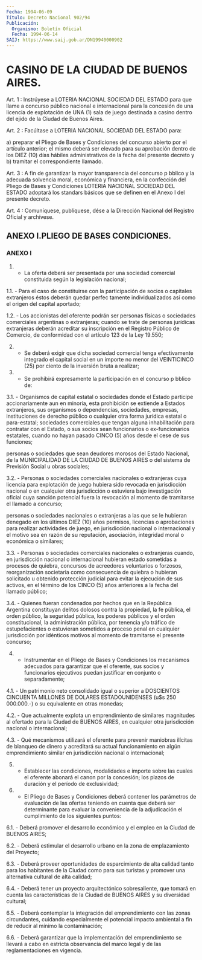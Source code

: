 ```yaml
---
Fecha: 1994-06-09
Título: Decreto Nacional 902/94
Publicación:
  Organismo: Boletín Oficial
  Fecha: 1994-06-14
SAIJ: https://www.saij.gob.ar/DN19940000902
---
```

# CASINO DE LA CIUDAD DE BUENOS AIRES.

<a id="1"></a>
Art. 1 : Instrúyese a LOTERIA NACIONAL SOCIEDAD DEL ESTADO para que  llame  a  concurso  público  nacional  e internacional para la concesión de una licencia de explotación de UNA  (1)  sala de juego destinada  a casino dentro del ejido de la Ciudad de Buenos  Aires.

<a id="2"></a>
Art. 2 : Facúltase a LOTERIA NACIONAL SOCIEDAD DEL ESTADO para:

a) preparar  el  Pliego de Bases y Condiciones del concurso abierto por el artículo anterior;  el  mismo  deberá  ser  elevado  para su aprobación dentro de los DIEZ (10) días hábiles administrativos  de la  fecha  del  presente  decreto  y b) tramitar el correspondiente llamado.

<a id="3"></a>
Art.  3  :  A  fin  de  garantizar  la mayor transparencia del concurso  p  bblico  y  la adecuada solvencia  moral,  económica  y financiera, en la confección  del  Pliego  de  Bases  y Condiciones LOTERIA NACIONAL SOCIEDAD DEL ESTADO adoptará los standars  básicos que se definen en el Anexo I del presente decreto.

<a id="4"></a>
Art. 4 : Comuníquese, publíquese, dése a la Dirección Nacional del Registro Oficial y archívese.

## ANEXO I.PLIEGO DE BASES CONDICIONES.

### ANEXO I

<a id="1"></a>
1. - La oferta deberá ser presentada por una sociedad comercial constituida según la legislación nacional;

1.1.  -  Para  el  caso  de  constituirse  con la participación de socios o capitales extranjeros éstos deberán  quedar perfec tamente individualizados  así  como  el origen del capital    aportado;

1.2. - Los accionistas del oferente  podrán ser personas físicas o sociedades comerciales argentinas o extranjeras;  cuando  se  trate de  personas jurídicas extranjeras deberán acreditar su inscripción en el  Registro Público de Comercio, de conformidad con el artículo 123 de la Ley 19.550;

2.  -  Se   deberá  exigir  que  dicha  sociedad  comercial  tenga efectivamente  integrado  el  capital social en un importe no menor del VEINTICINCO (25) por ciento de la inversión bruta a realizar;

3. - Se prohibirá expresamente  la  participación en el concurso p bblico de:

3.1. - Organismos de capital estatal  o sociedades donde el Estado participe  accionariamente  aun  en minoría,  esta  prohibición  se extiende  a  Estados extranjeros, sus  organismos  o  dependencias, sociedades, empresas,  instituciones de derecho público o cualquier otra forma jurídica estatal  o para-estatal; sociedades comerciales que tengan alguna inhabilitación  para  contratar  con el Estado, o sus  socios  sean funcionarios o ex-funcionarios estatales,  cuando no hayan pasado  CINCO  (5)  años  desde  el cese de sus funciones;

personas  o  sociedades  que  sean  deudores  morosos   del  Estado Nacional,  de la MUNICIPALIDAD DE LA CIUDAD DE BUENOS AIRES  o  del sistema de Previsión Social u obras sociales;

3.2. - Personas  o sociedades comerciales nacionales o extranjeras cuya licencia para  explotación  de  juego hubiera sido revocada en jurisdicción nacional o en cualquier otra  jurisdicción o estuviera bajo  investigación  oficial  cuya  sanción  potencial    fuera  la revocación   al  momento  de  tramitarse  el  llamado  a  concurso;

personas o sociedades  nacionales  o  extranjeras  a  las que se le hubieran    denegado  en  los  últimos  DIEZ  (10)  años  permisos, licencias o aprobaciones  para  realizar  actividades  de juego, en jurisdicción nacional o internacional y el motivo sea en  razón  de su    reputación,   asociación,  integridad  moral  o  económica  o similares;

3.3. - Personas o sociedades  comerciales nacionales o extranjeras cuando, en jurisdicción nacional  o  internacional  hubieran estado sometidas    a    procesos  de  quiebra,  concursos  de  acreedores voluntarios o forzosos, reorganización societaria como consecuencia  de  quiebra    o    hubieran  solicitado  u  obtenido protección judicial para evitar la  ejecución de sus activos, en el término de los CINCO (5) años anteriores  a  la  fecha  del llamado público;

3.4.  -  Quienes  fueran condenados por hechos que en la República Argentina constituyan  delitos  dolosos  contra la propiedad, la fe pública,  el  orden  público,  la  seguridad pública,  los  poderes públicos y el orden constitucional,  la administración pública, por tenencia y/o tráfico de estupefacientes  o  estuvieran  sometidos a proceso  penal  en cualquier jurisdicción por idénticos motivos  al momento de tramitarse el presente concurso;

4.  - Instrumentar  en  el  Pliego  de  Bases  y  Condiciones  los mecanismos  adecuados para garantizar que el oferente, sus socios y funcionarios ejecutivos puedan justificar en conjunto o separadamente;

4.1.  -  Un  patrimonio   neto  consolidado  igual  o  superior  a DOSCIENTOS CINCUENTA MILLONES  DE  DOLARES ESTADOUNIDENSES (u$s 250 000.000.-) o su equivalente en otras monedas;

4.2.  -  Que  actualmente explota un emprendimiento  de  similares magnitudes  al  ofertado   para  la  Ciudad  de  BUENOS  AIRES,  en cualquier  otra  jurisdicción    nacional    o   internacional;

4.3.  -  Qué  mecanismos  utilizará  el  oferente  para   prevenir maniobras  ilícitas  de  blanqueo  de dinero y acreditará su actual funcionamiento  en  algún emprendimiento  similar  en  jurisdicción nacional o internacional;

5. - Establecer las  condiciones,  modalidades e importe sobre las cuales el oferente abonará el canon por  la  concesión;  los plazos de duración y el período de exclusividad;

6.  -  El  Pliego  de  Bases  y  Condiciones  deberá  contener los parámetros  de  evaluación  de  las ofertas teniendo en cuenta  que deberá  ser  determinante  para  evaluar   la  conveniencia  de  la adjudicación   el  cumplimiento  de  los  siguientes    puntos:

6.1. - Deberá  promover  el desarrollo económico y el empleo en la Ciudad de BUENOS AIRES;

6.2.  -  Deberá estimular el  desarrollo  urbano  en  la  zona  de emplazamiento del Proyecto;

6.3. - Deberá  proveer  oportunidades  de  esparcimiento  de  alta calidad  tanto  para  los  habitantes  de  la  Ciudad como para sus turistas y promover una alternativa cultural de  alta  calidad;

6.4. - Deberá tener un proyecto arquitectónico sobresaliente,  que tomará  en  cuenta las características de la Ciudad de BUENOS AIRES y su diversidad cultural;

6.5. - Deberá  contemplar  la  integración  del emprendimiento con las  zonas  circundantes,  cuidando  especialmente    el  potencial impacto  ambiental a fin de reducir al mínimo la contaminación;

6.6. - Deberá  garantizar que la implementación del emprendimiento se llevará a cabo  en estricta observancia del marco legal y de las reglamentaciones en vigencia.